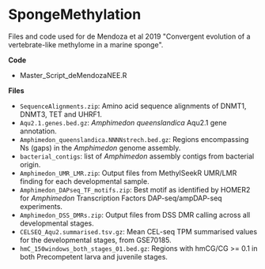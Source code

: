 # SpongeMethylation

Files and code used for de Mendoza et al 2019 "Convergent evolution of a vertebrate-like methylome in a marine sponge".

**Code**
* Master_Script_deMendozaNEE.R

**Files**
* `SequenceAlignments.zip`: Amino acid sequence alignments of DNMT1, DNMT3, TET and UHRF1.
* `Aqu2.1.genes.bed.gz`: *Amphimedon queenslandica* Aqu2.1 gene annotation.
* `Amphimedon_queenslandica.NNNNstrech.bed.gz`: Regions encompassing Ns (gaps) in the *Amphimedon* genome assembly.
* `bacterial_contigs`: list of *Amphimedon* assembly contigs from bacterial origin.
* `Amphimedon_UMR_LMR.zip`: Output files from MethylSeekR UMR/LMR finding for each developmental sample.
* `Amphimedon_DAPseq_TF_motifs.zip`: Best motif as identified by HOMER2 for *Amphimedon* Transcription Factors DAP-seq/ampDAP-seq experiments.
* `Amphimedon_DSS_DMRs.zip`: Output files from DSS DMR calling across all developmental stages.
* `CELSEQ_Aqu2.summarised.tsv.gz`: Mean CEL-seq TPM summarised values for the developmental stages, from GSE70185.
* `hmC_150windows_both_stages_01.bed.gz`: Regions with hmCG/CG >= 0.1 in both Precompetent larva and juvenile stages.